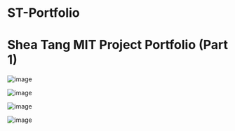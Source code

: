 # ST-Portfolio
 


# Shea Tang MIT Project Portfolio (Part 1) 


![image](https://user-images.githubusercontent.com/101611557/170505805-a5e71011-6016-4078-8f42-86ddd28a243d.png)



![image](https://user-images.githubusercontent.com/101611557/170526361-be5deb6d-bc8f-4b20-85d4-6b376d112954.png)




![image](https://user-images.githubusercontent.com/101611557/170506146-bf761239-1447-4de5-839b-3cfda87b41d8.png)



![image](https://user-images.githubusercontent.com/101611557/170506286-a97a6c02-c33a-443a-be5f-3977179e0deb.png)
 

